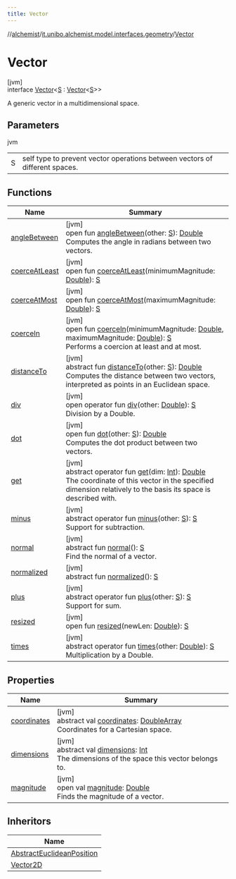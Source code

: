```yaml
---
title: Vector
---
```

//[alchemist](../../../index.html)/[it.unibo.alchemist.model.interfaces.geometry](../index.html)/[Vector](index.html)



# Vector



[jvm]\
interface [Vector](index.html)<[S](index.html) : [Vector](index.html)<[S](index.html)>>

A generic vector in a multidimensional space.



## Parameters


jvm

| | |
|---|---|
| S | self type to prevent vector operations between vectors of different spaces. |



## Functions


| Name | Summary |
|---|---|
| [angleBetween](angle-between.html) | [jvm]<br>open fun [angleBetween](angle-between.html)(other: [S](index.html)): [Double](https://kotlinlang.org/api/latest/jvm/stdlib/kotlin/-double/index.html)<br>Computes the angle in radians between two vectors. |
| [coerceAtLeast](coerce-at-least.html) | [jvm]<br>open fun [coerceAtLeast](coerce-at-least.html)(minimumMagnitude: [Double](https://kotlinlang.org/api/latest/jvm/stdlib/kotlin/-double/index.html)): [S](index.html) |
| [coerceAtMost](coerce-at-most.html) | [jvm]<br>open fun [coerceAtMost](coerce-at-most.html)(maximumMagnitude: [Double](https://kotlinlang.org/api/latest/jvm/stdlib/kotlin/-double/index.html)): [S](index.html) |
| [coerceIn](coerce-in.html) | [jvm]<br>open fun [coerceIn](coerce-in.html)(minimumMagnitude: [Double](https://kotlinlang.org/api/latest/jvm/stdlib/kotlin/-double/index.html), maximumMagnitude: [Double](https://kotlinlang.org/api/latest/jvm/stdlib/kotlin/-double/index.html)): [S](index.html)<br>Performs a coercion at least and at most. |
| [distanceTo](distance-to.html) | [jvm]<br>abstract fun [distanceTo](distance-to.html)(other: [S](index.html)): [Double](https://kotlinlang.org/api/latest/jvm/stdlib/kotlin/-double/index.html)<br>Computes the distance between two vectors, interpreted as points in an Euclidean space. |
| [div](div.html) | [jvm]<br>open operator fun [div](div.html)(other: [Double](https://kotlinlang.org/api/latest/jvm/stdlib/kotlin/-double/index.html)): [S](index.html)<br>Division by a Double. |
| [dot](dot.html) | [jvm]<br>open fun [dot](dot.html)(other: [S](index.html)): [Double](https://kotlinlang.org/api/latest/jvm/stdlib/kotlin/-double/index.html)<br>Computes the dot product between two vectors. |
| [get](get.html) | [jvm]<br>abstract operator fun [get](get.html)(dim: [Int](https://kotlinlang.org/api/latest/jvm/stdlib/kotlin/-int/index.html)): [Double](https://kotlinlang.org/api/latest/jvm/stdlib/kotlin/-double/index.html)<br>The coordinate of this vector in the specified dimension relatively to the basis its space is described with. |
| [minus](minus.html) | [jvm]<br>abstract operator fun [minus](minus.html)(other: [S](index.html)): [S](index.html)<br>Support for subtraction. |
| [normal](normal.html) | [jvm]<br>abstract fun [normal](normal.html)(): [S](index.html)<br>Find the normal of a vector. |
| [normalized](normalized.html) | [jvm]<br>abstract fun [normalized](normalized.html)(): [S](index.html) |
| [plus](plus.html) | [jvm]<br>abstract operator fun [plus](plus.html)(other: [S](index.html)): [S](index.html)<br>Support for sum. |
| [resized](resized.html) | [jvm]<br>open fun [resized](resized.html)(newLen: [Double](https://kotlinlang.org/api/latest/jvm/stdlib/kotlin/-double/index.html)): [S](index.html) |
| [times](times.html) | [jvm]<br>abstract operator fun [times](times.html)(other: [Double](https://kotlinlang.org/api/latest/jvm/stdlib/kotlin/-double/index.html)): [S](index.html)<br>Multiplication by a Double. |


## Properties


| Name | Summary |
|---|---|
| [coordinates](coordinates.html) | [jvm]<br>abstract val [coordinates](coordinates.html): [DoubleArray](https://kotlinlang.org/api/latest/jvm/stdlib/kotlin/-double-array/index.html)<br>Coordinates for a Cartesian space. |
| [dimensions](dimensions.html) | [jvm]<br>abstract val [dimensions](dimensions.html): [Int](https://kotlinlang.org/api/latest/jvm/stdlib/kotlin/-int/index.html)<br>The dimensions of the space this vector belongs to. |
| [magnitude](magnitude.html) | [jvm]<br>open val [magnitude](magnitude.html): [Double](https://kotlinlang.org/api/latest/jvm/stdlib/kotlin/-double/index.html)<br>Finds the magnitude of a vector. |


## Inheritors


| Name |
|---|
| [AbstractEuclideanPosition](../../it.unibo.alchemist.model.implementations.positions/-abstract-euclidean-position/index.html) |
| [Vector2D](../-vector2-d/index.html) |

